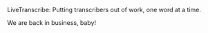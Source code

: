LiveTranscribe: Putting transcribers out of work, one word at a time.

We are back in business, baby!